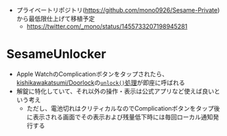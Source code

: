 - プライベートリポジトリ(https://github.com/mono0926/Sesame-Private)から最低限仕上げて移植予定
  - https://twitter.com/_mono/status/1455733207198945281

# SesameUnlocker

- Apple WatchのComplicationボタンをタップされたら、[kishikawakatsumi/Doorlock](https://github.com/kishikawakatsumi/Doorlock)の[`unlock()`処理](https://github.com/kishikawakatsumi/Doorlock/blob/main/Doorlock/Device.swift#L9)が即座に呼ばれる
- 解錠に特化していて、それ以外の操作・表示は公式アプリなど使えば良いという考え
  - ただし、電池切れはクリティカルなのでComplicationボタンをタップ後に表示される画面でその表示および残量低下時には毎回ローカル通知発行する
